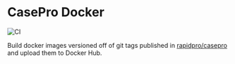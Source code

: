 # CasePro Docker

![CI](https://github.com/onaio/casepro-docker/workflows/CI/badge.svg)

Build docker images versioned off of git tags published in [rapidpro/casepro](https://github.com/rapidpro/casepro/tags)
and upload them to Docker Hub.
